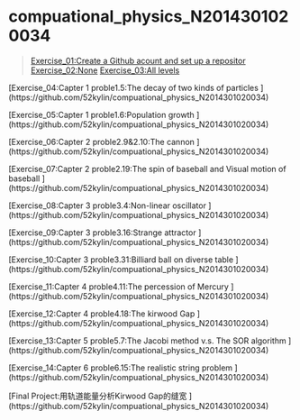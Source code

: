 # compuational_physics_N2014301020034
>[Exercise_01:Create a Github acount and set up a repositor  ](https://github.com/52kylin/compuational_physics_N2014301020034)
>[Exercise_02:None](https://github.com/52kylin/compuational_physics_N2014301020034)
>[Exercise_03:All levels](https://github.com/52kylin/compuational_physics_N2014301020034)
<p>[Exercise_04:Capter 1 proble1.5:The decay of two kinds of particles ](https://github.com/52kylin/compuational_physics_N2014301020034)</p>
<p>[Exercise_05:Capter 1 proble1.6:Population growth ](https://github.com/52kylin/compuational_physics_N2014301020034)</p>
<p>[Exercise_06:Capter 2 proble2.9&2.10:The cannon ](https://github.com/52kylin/compuational_physics_N2014301020034)</p>
<p>[Exercise_07:Capter 2 proble2.19:The spin of baseball and Visual motion of baseball ](https://github.com/52kylin/compuational_physics_N2014301020034)</p>
<p>[Exercise_08:Capter 3 proble3.4:Non-linear oscillator ](https://github.com/52kylin/compuational_physics_N2014301020034)</p>
<p>[Exercise_09:Capter 3 proble3.16:Strange attractor ](https://github.com/52kylin/compuational_physics_N2014301020034)</p>
<p>[Exercise_10:Capter 3 proble3.31:Billiard ball on diverse table ](https://github.com/52kylin/compuational_physics_N2014301020034)</p>
<p>[Exercise_11:Capter 4 proble4.11:The percession of Mercury ](https://github.com/52kylin/compuational_physics_N2014301020034)</p>
<p>[Exercise_12:Capter 4 proble4.18:The kirwood Gap ](https://github.com/52kylin/compuational_physics_N2014301020034)</p>
<p>[Exercise_13:Capter 5 proble5.7:The Jacobi method v.s. The SOR algorithm ](https://github.com/52kylin/compuational_physics_N2014301020034)</p>
<p>[Exercise_14:Capter 6 proble6.15:The realistic string problem ](https://github.com/52kylin/compuational_physics_N2014301020034)</p>
<p>[Final Project:用轨道能量分析Kirwood Gap的缝宽 ](https://github.com/52kylin/compuational_physics_N2014301020034)</p>
